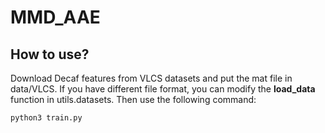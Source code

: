 # MMD_AAE
## How to use?
Download Decaf features from VLCS datasets and put the mat file in data/VLCS. If you have different file format, you can modify the __load_data__ function in utils.datasets.
Then use the following command:

    python3 train.py


